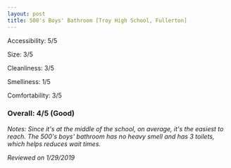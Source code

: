 ```yaml
---
layout: post
title: 500's Boys' Bathroom [Troy High School, Fullerton]
---
```


Accessibility: 5/5

Size: 3/5

Cleanliness: 3/5

Smelliness: 1/5 

Comfortability: 3/5

### Overall: 4/5 (Good)

*Notes: Since it's at the middle of the school, on average, it's the easiest to reach. The 500's boys' bathroom has no heavy smell and has 3 toilets, which helps reduces wait times.*

*Reviewed on 1/29/2019*
